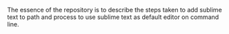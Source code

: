 The essence of the repository is to describe the steps taken to add sublime text to path and process to use sublime text as default editor on command line.